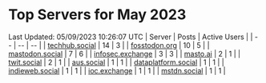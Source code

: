 # Top Servers for May 2023
Last Updated: 05/09/2023 10:26:07 UTC
| Server | Posts | Active Users |
| -- | -- | -- |
| [techhub.social](https://techhub.social/tags/PowerShell) | 14 | 3 |
| [fosstodon.org](https://fosstodon.org/tags/PowerShell) | 10 | 5 |
| [mastodon.social](https://mastodon.social/tags/PowerShell) | 7 | 6 |
| [infosec.exchange](https://infosec.exchange/tags/PowerShell) | 3 | 3 |
| [masto.ai](https://masto.ai/tags/PowerShell) | 2 | 1 |
| [twit.social](https://twit.social/tags/PowerShell) | 2 | 1 |
| [aus.social](https://aus.social/tags/PowerShell) | 1 | 1 |
| [dataplatform.social](https://dataplatform.social/tags/PowerShell) | 1 | 1 |
| [indieweb.social](https://indieweb.social/tags/PowerShell) | 1 | 1 |
| [ioc.exchange](https://ioc.exchange/tags/PowerShell) | 1 | 1 |
| [mstdn.social](https://mstdn.social/tags/PowerShell) | 1 | 1 |
